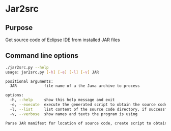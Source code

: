 # Jar2src

## Purpose
Get source code of Eclipse IDE from installed JAR files

## Command line options
```bash
./jar2src.py --help
usage: jar2src.py [-h] [-e] [-l] [-v] JAR

positional arguments:
  JAR            file name of a the Java archive to process

options:
  -h, --help     show this help message and exit
  -e, --execute  execute the generated script to obtain the source code, otherwise only show the script
  -l, --list     list content of the source code directory, if successfully created, has no effect without --execute
  -v, --verbose  show names and texts the program is using

Parse JAR manifest for location of source code, create script to obtain it and optionally execute script
```
